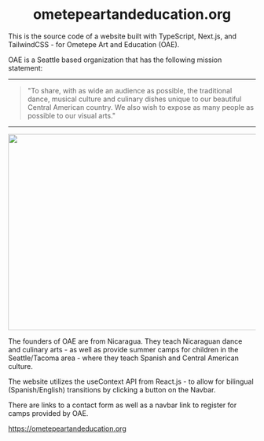 <h1 align="center">ometepeartandeducation.org</h1>

This is the source code of a website built with TypeScript, Next.js, and TailwindCSS - for Ometepe
Art and Education (OAE).

OAE is a Seattle based organization that has the following mission statement:

---

> "To share, with as wide an audience as possible, the traditional dance, musical culture and
> culinary dishes unique to our beautiful Central American country. We also wish to expose as many
> people as possible to our visual arts."

---

<p align="center">
<img src="./public/painting.jpg" width="800" height="400" />
</p>

The founders of OAE are from Nicaragua. They teach Nicaraguan dance and culinary arts - as well as
provide summer camps for children in the Seattle/Tacoma area - where they teach Spanish and Central
American culture.

The website utilizes the useContext API from React.js - to allow for bilingual (Spanish/English)
transitions by clicking a button on the Navbar.

There are links to a contact form as well as a navbar link to register for camps provided by OAE.

https://ometepeartandeducation.org
